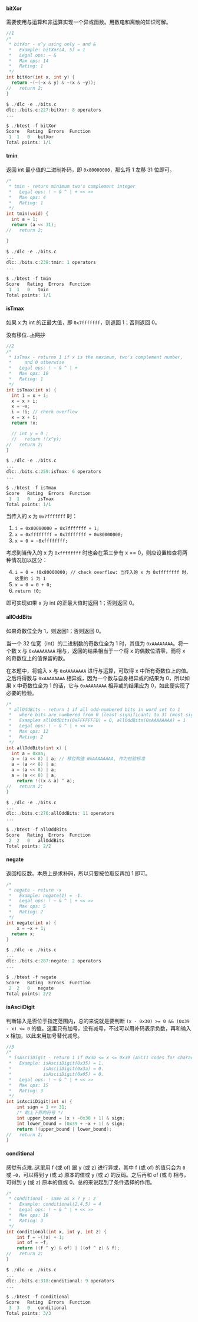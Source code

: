 #### bitXor

需要使用与运算和非运算实现一个异或函数。用数电和离散的知识可解。

```c
//1
/* 
 * bitXor - x^y using only ~ and & 
 *   Example: bitXor(4, 5) = 1
 *   Legal ops: ~ &
 *   Max ops: 14
 *   Rating: 1
 */
int bitXor(int x, int y) {
  return ~(~(~x & y) & ~(x & ~y));
//   return 2;
}

$ ./dlc -e ./bits.c
dlc:./bits.c:227:bitXor: 8 operators
...

$ ./btest -f bitXor
Score	Rating	Errors	Function
 1	1	0	bitXor
Total points: 1/1
```

#### tmin

返回 int 最小值的二进制补码，即 `0x80000000`，那么将 1 左移 31 位即可。

```c
/* 
 * tmin - return minimum two's complement integer 
 *   Legal ops: ! ~ & ^ | + << >>
 *   Max ops: 4
 *   Rating: 1
 */
int tmin(void) {
  int a = 1;
  return (a << 31);
//   return 2;

}

$ ./dlc -e ./bits.c
...
dlc:./bits.c:239:tmin: 1 operators
...

$ ./btest -f tmin
Score	Rating	Errors	Function
 1	1	0	tmin
Total points: 1/1
```

#### isTmax

如果 x 为 int 的正最大值，即 `0x7fffffff`，则返回 1；否则返回 0。

没有移位..~~上网抄~~

```c
//2
/*
 * isTmax - returns 1 if x is the maximum, two's complement number,
 *     and 0 otherwise 
 *   Legal ops: ! ~ & ^ | +
 *   Max ops: 10
 *   Rating: 1
 */
int isTmax(int x) {
  int i = x + 1;
  x = x + i;
  x = ~x;
  i = !i; // check overflow
  x = x + i;
  return !x;

  // int y = 0 ;
  //   return !(x^y);
//   return 2;
}

$ ./dlc -e ./bits.c
...
dlc:./bits.c:259:isTmax: 6 operators
...

$ ./btest -f isTmax
Score	Rating	Errors	Function
 1	1	0	isTmax
Total points: 1/1
```

当传入的 x 为 `0x7fffffff` 时：
1. `i = 0x80000000 = 0x7fffffff + 1;`
2. `x = 0xffffffff = 0x7fffffff + 0x80000000;`
3. `x = 0 = ~0xffffffff;`

考虑到当传入的 x 为 `0xffffffff` 时也会在第三步有 x == 0，则应设置检查将两种情况加以区分：

4. `i = 0 = !0x80000000; // check overflow: 当传入的 x 为 0xffffffff 时，这里的 i 为 1`
5. `x = 0 = 0 + 0;`
6. `return !0;`

即可实现如果 x 为 int 的正最大值时返回 1；否则返回 0。

#### allOddBits

如果奇数位全为 1，则返回1；否则返回 0。

当一个 32 位宽（int）的二进制数的奇数位全为 1 时，其值为 `0xAAAAAAAA`。将一个数 x 与 `0xAAAAAAAA` 相与，返回的结果相当于一个将 x 的偶数位清零，而将 x 的奇数位上的值保留的数。

在本题中，将输入 x 与 `0xAAAAAAAA` 进行与运算，可取得 x 中所有奇数位上的值。之后将得数与 `0xAAAAAAAA` 相异或，因为一个数与自身相异或的结果为 0，所以如果 x 中奇数位全为 1 的话，它与 `0xAAAAAAAA` 相异或的结果应为 0，如此便实现了必要的检验。

```c
/* 
 * allOddBits - return 1 if all odd-numbered bits in word set to 1
 *   where bits are numbered from 0 (least significant) to 31 (most significant)
 *   Examples allOddBits(0xFFFFFFFD) = 0, allOddBits(0xAAAAAAAA) = 1
 *   Legal ops: ! ~ & ^ | + << >>
 *   Max ops: 12
 *   Rating: 2
 */
int allOddBits(int x) {
  int a = 0xaa;
  a = (a << 8) | a; // 移位构造 0xAAAAAAAA, 作为检验标准
  a = (a << 8) | a;
  a = (a << 8) | a;
  a = (a << 8) | a;
    return !((x & a) ^ a);
//   return 2;
}

$ ./dlc -e ./bits.c
...
dlc:./bits.c:276:allOddBits: 11 operators
...

$ ./btest -f allOddBits
Score	Rating	Errors	Function
 2	2	0	allOddBits
Total points: 2/2
```

#### negate

返回相反数。本质上是求补码，所以只要按位取反再加 1 即可。

```c
/* 
 * negate - return -x 
 *   Example: negate(1) = -1.
 *   Legal ops: ! ~ & ^ | + << >>
 *   Max ops: 5
 *   Rating: 2
 */
int negate(int x) {
    x = ~x + 1;
  return x;
}

$ ./dlc -e ./bits.c
...
dlc:./bits.c:287:negate: 2 operators
...

$ ./btest -f negate
Score	Rating	Errors	Function
 2	2	0	negate
Total points: 2/2
```

#### isAsciiDigit 

判断输入是否位于指定范围内，总的来说就是要判断 `(x - 0x30) >= 0 && (0x39 - x) <= 0` 的值。这里只有加号，没有减号，不过可以用补码表示负数，再和输入 x 相加，以此来用加号替代减号。

```c
//3
/* 
 * isAsciiDigit - return 1 if 0x30 <= x <= 0x39 (ASCII codes for characters '0' to '9')
 *   Example: isAsciiDigit(0x35) = 1.
 *            isAsciiDigit(0x3a) = 0.
 *            isAsciiDigit(0x05) = 0.
 *   Legal ops: ! ~ & ^ | + << >>
 *   Max ops: 15
 *   Rating: 3
 */
int isAsciiDigit(int x) {
    int sign = 1 << 31;
    /* 取上下界的符号 */
    int upper_bound = (x + ~0x30 + 1) & sign;
    int lower_bound = (0x39 + ~x + 1) & sign;
    return !(upper_bound | lower_bound);
//   return 2;
}
```

#### conditional

感觉有点难..这里用 f (或 of) 跟 y (或 z) 进行异或，其中 f (或 of) 的值只会为 `0` 或 `~0`，可以得到 y (或 z) 原本的值或 y (或 z) 的反码。之后再和 of (或 f) 相与，可得到 y (或 z) 原本的值或 0。总的来说起到了条件选择的作用。

```c
/* 
 * conditional - same as x ? y : z 
 *   Example: conditional(2,4,5) = 4
 *   Legal ops: ! ~ & ^ | + << >>
 *   Max ops: 16
 *   Rating: 3
 */
int conditional(int x, int y, int z) {
    int f = ~(!x) + 1;
    int of = ~f;
    return ((f ^ y) & of) | ((of ^ z) & f);
//   return 2;
}

$ ./dlc -e ./bits.c
...
dlc:./bits.c:318:conditional: 9 operators
...

$ ./btest -f conditional
Score	Rating	Errors	Function
 3	3	0	conditional
Total points: 3/3
